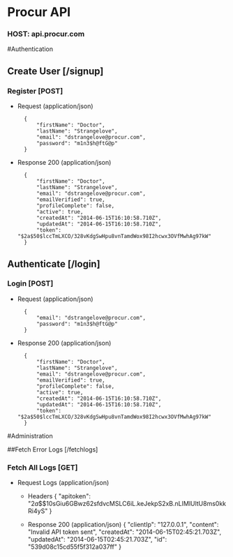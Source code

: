 # Procur API
### HOST: api.procur.com
#Authentication

## Create User [/signup]

### Register [POST]
+ Request (application/json)
    
        {
            "firstName": "Doctor",
            "lastName": "Strangelove",
            "email": "dstrangelove@procur.com",
            "password": "m1n3$h@ftG@p"
        }
        

+ Response 200 (application/json)

        {
            "firstName": "Doctor",
            "lastName": "Strangelove",
            "email": "dstrangelove@procur.com",
            "emailVerified": true,
            "profileComplete": false,
            "active": true,
            "createdAt": "2014-06-15T16:10:58.710Z",
            "updatedAt": "2014-06-15T16:10:58.710Z",
            "token": "$2a$50$lccTmLXCO/328vKdgSwHpu8vnTamdWox98I2hcwx3OVfMwhAg97kW"
        }

## Authenticate [/login]
### Login [POST]
+ Request (application/json)

        {
            "email": "dstrangelove@procur.com",
            "password": "m1n3$h@ftG@p"
        }

+ Response 200 (application/json)

        {
            "firstName": "Doctor",
            "lastName": "Strangelove",
            "email": "dstrangelove@procur.com",
            "emailVerified": true,
            "profileComplete": false,
            "active": true,
            "createdAt": "2014-06-15T16:10:58.710Z",
            "updatedAt": "2014-06-15T16:10:58.710Z",
            "token": "$2a$50$lccTmLXCO/328vKdgSwHpu8vnTamdWox98I2hcwx3OVfMwhAg97kW"
        }

#Administration

##Fetch Error Logs [/fetchlogs]

### Fetch All Logs [GET]
+ Request Logs (application/json)
    + Headers
        {
            "apitoken": "$2a$$$10sGiu6GBwz62sfdvcMSLC6iL.keJekpS2xB.nLIMlUltU8ms0kkRi4yS"
        }

    + Response 200 (application/json)
        {
            "clientIp": "127.0.0.1",
            "content": "Invalid API token sent",
            "createdAt": "2014-06-15T02:45:21.703Z",
            "updatedAt": "2014-06-15T02:45:21.703Z",
            "id": "539d08c15cd55f5f312a037ff"
}
